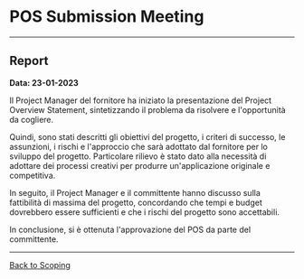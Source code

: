 # POS Submission Meeting

---
## Report

**Data: 23-01-2023**

Il Project Manager del fornitore ha iniziato la presentazione del Project Overview Statement, sintetizzando il problema
da risolvere e l'opportunità da cogliere.

Quindi, sono stati descritti gli obiettivi del progetto, i criteri di successo, le assunzioni, i rischi e l'approccio
che sarà adottato dal fornitore per lo sviluppo del progetto. Particolare rilievo è stato dato alla necessità di
adottare dei processi creativi per produrre un'applicazione originale e competitiva.

In seguito, il Project Manager e il committente hanno discusso sulla fattibilità di massima del progetto, concordando che
tempi e budget dovrebbero essere sufficienti e che i rischi del progetto sono accettabili.

In conclusione, si è ottenuta l'approvazione del POS da parte del committente.

---

[Back to Scoping](../../../1-scoping/index.md)